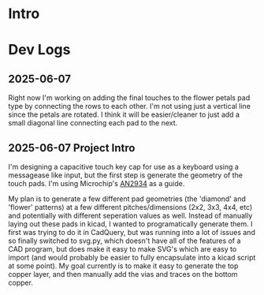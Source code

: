 
# Intro


# Dev Logs

## 2025-06-07
Right now I'm working on adding the final touches to the flower petals pad type by connecting the
rows to each other. I'm not using just a vertical line since the petals are rotated. I think it
will be easier/cleaner to just add a small diagonal line connecting each pad to the next.

## 2025-06-07 Project Intro
I'm designing a capacitive touch key cap for use as a keyboard using a messagease like input, but
the first step is generate the geometry of the touch pads. I'm using Microchip's
[AN2934](https://ww1.microchip.com/downloads/aemDocuments/documents/TXFG/ApplicationNotes/ApplicationNotes/Capacitive-Touch-Sensor-Design-Guide-DS00002934-B.pdf) as a guide.


My plan is to generate a few different pad geometries (the 'diamond' and 'flower' patterns) at a
few different pitches/dimensions (2x2, 3x3, 4x4, etc) and potentially with different seperation
values as well. Instead of manually laying out these pads in kicad, I wanted to programatically
generate them. I first was trying to do it in CadQuery, but was running into a lot of issues and so
finally switched to svg.py, which doesn't have all of the features of a CAD program, but does make
it easy to make SVG's which are easy to import (and would probably be easier to fully encapsulate
into a kicad script at some point).
My goal currently is to make it easy to generate the top copper layer, and then manually add the
vias and traces on the bottom copper.
